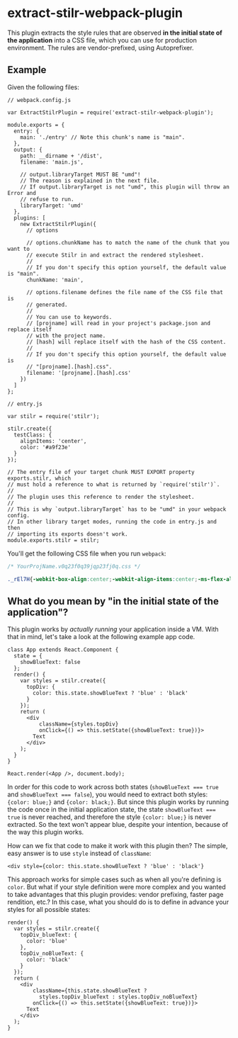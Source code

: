 # extract-stilr-webpack-plugin

This plugin extracts the style rules that are observed **in the initial state of
the application** into a CSS file, which you can use for production environment.
The rules are vendor-prefixed, using Autoprefixer.

## Example

Given the following files:

```JS
// webpack.config.js

var ExtractStilrPlugin = require('extract-stilr-webpack-plugin');

module.exports = {
  entry: {
    main: './entry' // Note this chunk's name is "main".
  },
  output: {
    path: __dirname + '/dist',
    filename: 'main.js',
    
    // output.libraryTarget MUST BE "umd"!
    // The reason is explained in the next file.
    // If output.libraryTarget is not "umd", this plugin will throw an Error and
    // refuse to run.
    libraryTarget: 'umd'
  },
  plugins: [
    new ExtractStilrPlugin({
      // options
      
      // options.chunkName has to match the name of the chunk that you want to
      // execute Stilr in and extract the rendered stylesheet.
      //
      // If you don't specify this option yourself, the default value is "main".
      chunkName: 'main',
      
      // options.filename defines the file name of the CSS file that is
      // generated.
      //
      // You can use to keywords.
      // [projname] will read in your project's package.json and replace itself
      // with the project name.
      // [hash] will replace itself with the hash of the CSS content.
      //
      // If you don't specify this option yourself, the default value is
      // "[projname].[hash].css".
      filename: '[projname].[hash].css'
    })
  ]
};
```
```JS
// entry.js

var stilr = require('stilr');

stilr.create({
  testClass: {
    alignItems: 'center',
    color: '#a9f23e'
  }
});

// The entry file of your target chunk MUST EXPORT property exports.stilr, which
// must hold a reference to what is returned by `require('stilr')`.
//
// The plugin uses this reference to render the stylesheet.
//
// This is why `output.libraryTarget` has to be "umd" in your webpack config.
// In other library target modes, running the code in entry.js and then
// importing its exports doesn't work.
module.exports.stilr = stilr;
```

You'll get the following CSS file when you run `webpack`:

```CSS
/* YourProjName.v0q23f0q39jqp23fj0q.css */

._rEl7H{-webkit-box-align:center;-webkit-align-items:center;-ms-flex-align:center;align-items:center;color:#a9f23e;}
```

## What do you mean by "in the initial state of the application"?

This plugin works by *actually running* your application inside a VM.
With that in mind, let's take a look at the following example app code.

```JSX
class App extends React.Component {
  state = {
    showBlueText: false
  };
  render() {
    var styles = stilr.create({
      topDiv: {
        color: this.state.showBlueText ? 'blue' : 'black'
      }
    });
    return (
      <div
          className={styles.topDiv}
          onClick={() => this.setState({showBlueText: true})}>
        Text
      </div>
    );
  }
}

React.render(<App />, document.body);
```

In order for this code to work across both states (`showBlueText === true` and
`showBlueText === false`), you would need to extract both styles: `{color:
blue;}` and `{color: black;}`.
But since this plugin works by running the code once in the initial application
state, the state `showBlueText === true` is never reached, and therefore the
style `{color: blue;}` is never extracted.
So the text won't appear blue, despite your intention, because of the way this
plugin works.

How can we fix that code to make it work with this plugin then?
The simple, easy answer is to use `style` instead of `className`: 

```JSX
<div style={color: this.state.showBlueText ? 'blue' : 'black'}
```

This approach works for simple cases such as when all you're defining is
`color`.
But what if your style definition were more complex and you wanted to take
advantages that this plugin provides: vendor prefixing, faster page rendition,
etc.?
In this case, what you should do is to define in advance your styles for all
possible states:

```JSX
render() {
  var styles = stilr.create({
    topDiv_blueText: {
      color: 'blue'
    },
    topDiv_noBlueText: {
      color: 'black'
    }
  });
  return (
    <div
        className={this.state.showBlueText ?
          styles.topDiv_blueText : styles.topDiv_noBlueText}
        onClick={() => this.setState({showBlueText: true})}>
      Text
    </div>
  );
}
```
